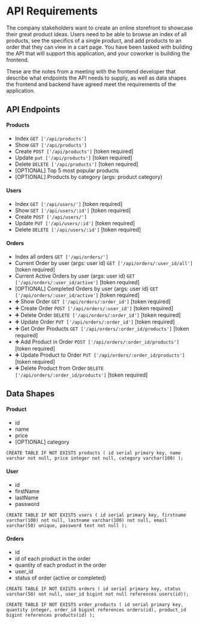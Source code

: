 # API Requirements

The company stakeholders want to create an online storefront to showcase their great product ideas. Users need to be able to browse an index of all products, see the specifics of a single product, and add products to an order that they can view in a cart page. You have been tasked with building the API that will support this application, and your coworker is building the frontend.

These are the notes from a meeting with the frontend developer that describe what endpoints the API needs to supply, as well as data shapes the frontend and backend have agreed meet the requirements of the application.

## API Endpoints

#### Products

-   Index `GET ['/api/products']`
-   Show `GET ['/api/products']`
-   Create `POST ['/api/products']` [token required]
-   Update `put ['/api/products']` [token required]
-   Delete `DELETE ['/api/products']` [token required]
-   [OPTIONAL] Top 5 most popular products
-   [OPTIONAL] Products by category (args: product category)

#### Users

-   Index `GET ['/api/users/']` [token required]
-   Show `GET ['/api/users/:id']` [token required]
-   Create `POST ['/api/users/']`
-   Update `PUT ['/api/users/:id']` [token required]
-   Delete `DELETE ['/api/users/:id']` [token required]

#### Orders

-   Index all orders `GET ['/api/orders/']`
-   Current Order by user (args: user id) `GET ['/api/orders/:user_id/all']` [token required]
-   Current Active Orders by user (args: user id) `GET ['/api/orders/:user_id/active']` [token required]
-   [OPTIONAL] Completed Orders by user (args: user id) `GET ['/api/orders/:user_id/active']` [token required]
-   ➕ Show Order `GET ['/api/orders/:order_id']` [token required]
-   ➕ Create Order `POST ['/api/orders/:user_id']` [token required]
-   ➕ Delete Order `DELETE ['/api/orders/:order_id']` [token required]
-   ➕ Update Order `PUT ['/api/orders/:order_id']` [token required]
-   ➕ Get Order Products `GET ['/api/orders/:order_id/products']` [token required]
-   ➕ Add Product in Order `POST ['/api/orders/:order_id/products']` [token required]
-   ➕ Update Product to Order `PUT ['/api/orders/:order_id/products']` [token required]
-   ➕ Delete Product from Order `DELETE ['/api/orders/:order_id/products']` [token required]

## Data Shapes

#### Product

-   id
-   name
-   price
-   [OPTIONAL] category

```
CREATE TABLE IF NOT EXISTS products ( id serial primary key, name varchar not null, price integer not null, category varchar(100) );
```

#### User

-   id
-   firstName
-   lastName
-   password

```
CREATE TABLE IF NOT EXISTS users ( id serial primary key, firstname varchar(100) not null, lastname varchar(100) not null, email varchar(50) unique, password text not null );
```

#### Orders

-   id
-   id of each product in the order
-   quantity of each product in the order
-   user_id
-   status of order (active or completed)

```
CREATE TABLE IF NOT EXISTS orders ( id serial primary key, status varchar(50) not null, user_id bigint not null references users(id));

CREATE TABLE IF NOT EXISTS order_products ( id serial primary key, quantity integer, order_id bigint references orders(id), product_id bigint references products(id) );
```
